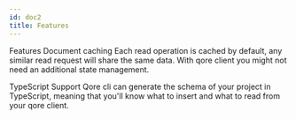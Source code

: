 ```yaml
---
id: doc2
title: Features
---
```


Features
Document caching
Each read operation is cached by default, any similar read request will share the same data. With qore client you might not need an additional state management.

TypeScript Support
Qore cli can generate the schema of your project in TypeScript, meaning that you'll know what to insert and what to read from your qore client.